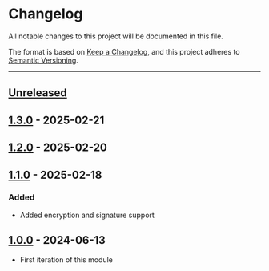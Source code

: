 # Changelog

All notable changes to this project will be documented in this file.

The format is based on [Keep a Changelog](https://keepachangelog.com/en/1.0.0/),
and this project adheres to [Semantic Versioning](https://semver.org/spec/v2.0.0.html).

* * *

## [Unreleased]

## [1.3.0] - 2025-02-21

## [1.2.0] - 2025-02-20

## [1.1.0] - 2025-02-18

### Added

- Added encryption and signature support

## [1.0.0] - 2024-06-13

- First iteration of this module

[Unreleased]: https://github.com/ortus-boxlang/bx-mail/compare/v1.3.0...HEAD

[1.3.0]: https://github.com/ortus-boxlang/bx-mail/compare/v1.2.0...v1.3.0

[1.2.0]: https://github.com/ortus-boxlang/bx-mail/compare/v1.1.0...v1.2.0

[1.1.0]: https://github.com/ortus-boxlang/bx-mail/compare/v1.0.0...v1.1.0

[1.0.0]: https://github.com/ortus-boxlang/bx-mail/compare/v1.0.0...v1.0.0

